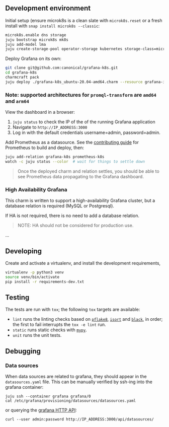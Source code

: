 ## Development environment

Initial setup (ensure microk8s is a clean slate with `microk8s.reset` or a fresh install with `snap install microk8s --classic`:
```bash
microk8s.enable dns storage
juju bootstrap microk8s mk8s
juju add-model lma
juju create-storage-pool operator-storage kubernetes storage-class=microk8s-hostpath
```

Deploy Grafana on its own:
```bash
git clone git@github.com:canonical/grafana-k8s.git
cd grafana-k8s
charmcraft pack
juju deploy ./grafana-k8s_ubuntu-20.04-amd64.charm --resource grafana-image=ubuntu/grafana:latest --resource promql-transform-${arch}=promql-transform-${arch}
```

### Note: supported architectures for `promql-transform` are `amd64` and `arm64`


View the dashboard in a browser:
1. `juju status` to check the IP of the of the running Grafana application
2. Navigate to `http://IP_ADDRESS:3000`
3. Log in with the default credentials username=admin, password=admin.

Add Prometheus as a datasource. See the [contributing guide](https://github.com/canonical/prometheus-operator/blob/main/CONTRIBUTING.md)
for Prometheus to build and deploy, then:
```bash
juju add-relation grafana-k8s prometheus-k8s
watch -c juju status --color  # wait for things to settle down
```
> Once the deployed charm and relation settles, you should be able to see Prometheus data propagating to the Grafana dashboard.

### High Availability Grafana

This charm is written to support a high-availability Grafana cluster, but a database relation is required (MySQL or Postgresql).

If HA is not required, there is no need to add a database relation.

> NOTE: HA should not be considered for production use.

...

## Developing

Create and activate a virtualenv,
and install the development requirements,

```sh
virtualenv -p python3 venv
source venv/bin/activate
pip install -r requirements-dev.txt
```

## Testing

The tests are run with `tox`; the following `tox` targets are available:

* `lint` runs the linting checks based on [`pflake8`](https://flake8.pycqa.org/en/latest/), [`isort`](https://pypi.org/project/isort/) and [`black`](https://github.com/psf/black), in order; the first to fail interrupts the `tox -e lint` run.
* `static` runs static checks with [`mypy`](http://mypy-lang.org/).
* `unit` runs the unit tests.

## Debugging
### Data sources
When data sources are related to grafana, they should appear in the
`datasources.yaml` file. This can be manually verified by ssh-ing into the
grafana container:

```shell
juju ssh --container grafana grafana/0
cat /etc/grafana/provisioning/datasources/datasources.yaml
```

or querying the
[grafana HTTP API](https://grafana.com/docs/grafana/latest/http_api/):
```shell
curl --user admin:password http://IP_ADDRESS:3000/api/datasources/
```
